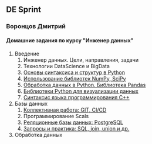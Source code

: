 ## DE Sprint
### Воронцов Дмитрий
#### Домашние задания по курсу "Инженер данных" 
1. Введение
	1. Инженер данных. Цели, направления, задачи
	2. Технологии DataScience и BigData
	3. [Основы синтаксиса и структур в Python](https://github.com/vorontsovdg/DE_Sprint/tree/main/1.3)
	4. [Использование библиотек NumPy, SciPy](https://github.com/vorontsovdg/DE_Sprint/tree/main/1.4)
	5. [Обработка данных в Python. Библиотека Pandas](https://github.com/vorontsovdg/DE_Sprint/tree/main/1.5)
	6. [Библиотеки Python для визуализации данных](https://github.com/vorontsovdg/DE_Sprint/tree/main/1.6)
	7. [Синтаксис языка программирования C++](https://github.com/vorontsovdg/DE_Sprint/tree/main/1.7)
2. Базы данных
	1. [Коллективная работа: GIT, CI/CD](https://github.com/vorontsovdg/git_test)
	2. Программирование Scals
	3. [Реляционные базы данных: PostgreSQL](https://github.com/vorontsovdg/DE_Sprint/tree/main/2.3)
	4. [Запросы и практика: SQL, join, union и др.](https://github.com/vorontsovdg/DE_Sprint/tree/main/2.4)
3. Обработка данных
